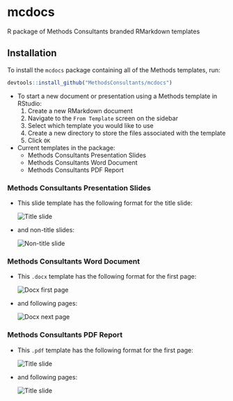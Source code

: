 mcdocs
================

R package of Methods Consultants branded RMarkdown templates

Installation
------------

To install the `mcdocs` package containing all of the Methods templates, run:

``` r
devtools::install_github("MethodsConsultants/mcdocs")
```

-   To start a new document or presentation using a Methods template in RStudio:
    1.  Create a new RMarkdown document
    2.  Navigate to the `From Template` screen on the sidebar
    3.  Select which template you would like to use
    4.  Create a new directory to store the files associated with the template
    5.  Click `OK`
-   Current templates in the package:
    -   Methods Consultants Presentation Slides
    -   Methods Consultants Word Document
    -   Methods Consultants PDF Report

### Methods Consultants Presentation Slides

-   This slide template has the following format for the title slide:

    ![Title slide](inst/images/screenshots/mc_title_slide.png)

-   and non-title slides:

    ![Non-title slide](inst/images/screenshots/mc_non_title_slide.png)

### Methods Consultants Word Document

-   This `.docx` template has the following format for the first page:

    ![Docx first page](inst/images/screenshots/mc_docx_firstpage.png)

-   and following pages:

    ![Docx next page](inst/images/screenshots/mc_docx_nextpage.png)

### Methods Consultants PDF Report

-   This `.pdf` template has the following format for the first page:

    ![Title slide](inst/images/screenshots/mc_pdf_firstpage.png)

-   and following pages:

    ![Title slide](inst/images/screenshots/mc_pdf_nextpage.png)
